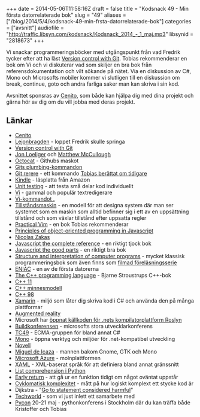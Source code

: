 +++
date = 2014-05-06T11:58:16Z
draft = false
title = "Kodsnack 49 - Min första datorrelaterade bok"
slug = "49"
aliases = ["/blog/2014/5/4/kodsnack-49-min-frsta-datorrelaterade-bok"]
categories = ["avsnitt"]
audiofile = "http://traffic.libsyn.com/kodsnack/Kodsnack_2014_-_1_maj.mp3"
libsynid = "2818673"
+++

Vi snackar programmeringsböcker med utgångspunkt från vad Fredrik tycker efter att ha läst [Version control with Git](http://shop.oreilly.com/product/0636920022862.do). Tobias rekommenderar en bok om Vi och vi diskuterar vad som skiljer en bra bok från referensdokumentation och vilt sökande på nätet. Via en diskussion av C#, Mono och Microsofts mobiler kommer vi slutligen till en diskussion om break, continue, goto och andra farliga saker man kan skriva i sin kod.

Avsnittet sponsras av [Cenito](http://www.cenito.se), som både kan hjälpa dig med dina projekt och gärna hör av dig om du vill jobba med deras projekt.

## Länkar ##

* [Cenito](http://www.cenito.se)
* [Lejonbragden](http://www.lejonbragden.se) - loppet Fredrik skulle springa
* [Version control with Git](http://shop.oreilly.com/product/0636920022862.do)
* [Jon Loeliger](https://twitter.com/JonLoeliger) och [Matthew McCullough](https://twitter.com/matthewmccull)
* [Octocat](http://www.quora.com/GitHub/What-is-the-story-behind-GitHub’s-octocat-mascot) - Githubs maskot
* [Gits plumbing-kommandon](http://git-scm.com/book/en/Git-Internals-Plumbing-and-Porcelain)
* [Git rerere](http://git-scm.com/docs/git-rerere) - ett kommando [Tobias berättat om tidigare](http://kodsnack.se/blog/2013/1/30/kodsnack-13-ett-verktyg-designat-fr-att-skjuta-sig-sjlv-i-foten-med)
* [Kindle](http://en.wikipedia.org/wiki/Amazon_Kindle) - läsplatta från Amazon
* [Unit testing](http://en.wikipedia.org/wiki/Unit_testing) - att testa små delar kod individuellt
* [Vi](http://en.wikipedia.org/wiki/Vi) - gammal och populär textredigerare
* [Vi-kommandot .](http://vimdoc.sourceforge.net/htmldoc/repeat.html)
* [Tillståndsmaskin](http://en.wikipedia.org/wiki/State_machine) - en modell för att designa system där man ser systemet som en maskin som alltid befinner sig i ett av en uppsättning tillstånd och som växlar tillstånd efter uppsatta regler
* [Practical Vim](http://www.amazon.co.uk/Practical-Vim-Thought-Pragmatic-Programmers-ebook/dp/B00I8W50SY/ref=sr_1_2?ie=UTF8&qid=1399231074&sr=8-2&keywords=vim+editor) - en bok Tobias rekommenderar
* [Principles of object-oriented programming in Javascript](https://leanpub.com/oopinjavascript/)
* [Nicolas Zakas](http://nczonline.net)
* [Javascript the complete reference](http://nczonline.net) - en riktigt tjock bok
* [Javascript the good parts](http://shop.oreilly.com/product/9780596517748.do) - en riktigt bra bok
* [Structure and interpretation of computer programs](http://mitpress.mit.edu/sicp/full-text/book/book.html) - mycket klassisk programmeringsbok som även finns som [filmad föreläsningsserie](http://groups.csail.mit.edu/mac/classes/6.001/abelson-sussman-lectures/)
* [ENIAC](http://en.wikipedia.org/wiki/Eniac) - en av de första datorerna
* [The C++ programming language](http://www.amazon.co.uk/C-Programming-Language-4th-ebook/dp/B00DUW4BMS/ref=sr_1_1?s=books&ie=UTF8&qid=1399230910&sr=1-1&keywords=bjarne+stroustrup) - Bjarne Stroustrups C++-bok
* [C++ 11](http://en.wikipedia.org/wiki/C++11)
* [C++ minnesmodell](http://en.wikipedia.org/wiki/C++11#Multithreading_memory_model)
* [C++ 98](http://en.wikipedia.org/wiki/C%2B%2B#Standardization)
* [Xamarin](https://xamarin.com) - miljö som låter dig skriva kod i C# och använda den på många plattformar
* [Augmented reality](http://en.wikipedia.org/wiki/Augmented_reality)
* Microsoft har [öppnat källkoden för .nets kompilatorplattform Roslyn](https://roslyn.codeplex.com)
* [Buildkonferensen](http://www.buildwindows.com) - microsofts stora utvecklarkonferens
* [TC49](http://www.ecma-international.org/memento/TC49.htm) - ECMA-gruppen för bland annat C#
* [Mono](http://en.wikipedia.org/wiki/Mono_(software)) - öppna verktyg och miljöer för .net-kompatibel utveckling
* [Novell](http://en.wikipedia.org/wiki/Novell)
* [Miguel de Icaza](http://en.wikipedia.org/wiki/Miguel_de_Icaza) - mannen bakom Gnome, GTK och Mono
* [Microsoft Azure](http://en.wikipedia.org/wiki/Microsoft_Azure) - molnplattformen
* [XAML](http://en.wikipedia.org/wiki/Xaml) - XML-baserat språk för att definiera bland annat gränssnitt
* [List comprehension i Python](https://docs.python.org/2/tutorial/datastructures.html#list-comprehensions)
* [Early return](http://programmers.stackexchange.com/questions/18454/should-i-return-from-a-function-early-or-use-an-if-statement) - att gå ur en funktion tidigt om något oväntat uppstår
* [Cyklomatisk komplexitet](http://en.wikipedia.org/wiki/Cyclomatic_complexity) - mått på hur logiskt komplext ett stycke kod är
* Dijkstra - "[Go to statement considered harmful](http://citeseerx.ist.psu.edu/viewdoc/download?doi=10.1.1.92.4846&rep=rep1&type=pdf)"
* [Techworld](http://techworld.idg.se) - som vi just inlett ett samarbete med
* [Pycon](http://2014.pycon.se) 20-21 maj - pythonkonferens i Stockholm där du kan träffa både Kristoffer och Tobias

